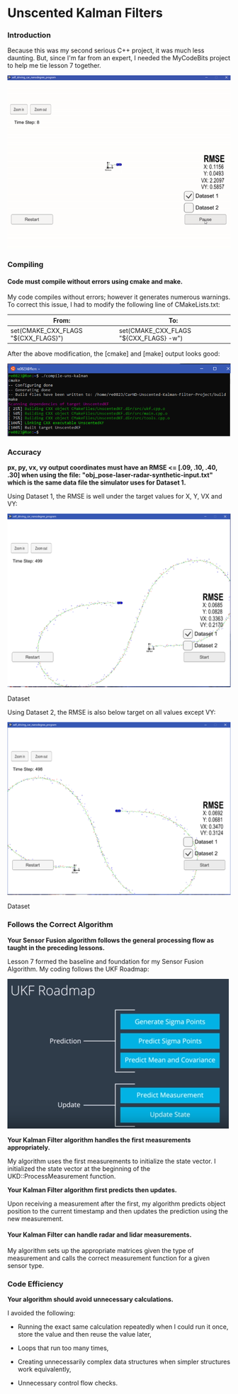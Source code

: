 Unscented Kalman Filters
=======================

### Introduction

Because this was my second serious C++ project, it was much less daunting.
But, since I'm far from an expert, I needed the MyCodeBits project to help me
tie lesson 7 together.

![](media/Unscented_Kalman.gif)

### Compiling

#### Code must compile without errors using cmake and make.

My code compiles without errors; however it generates numerous warnings. To correct this issue, I had to modify the following line of CMakeLists.txt:

| From:                                | To:                                     |
|--------------------------------------|-----------------------------------------|
| set(CMAKE_CXX_FLAGS "\${CXX_FLAGS}") | set(CMAKE_CXX_FLAGS "\${CXX_FLAGS} -w") |

After the above modification, the [cmake] and [make] output looks good:

![](media/Compile.png)

### Accuracy

**px, py, vx, vy output coordinates must have an RMSE \<= [.09, .10, .40, .30]
when using the file: "obj_pose-laser-radar-synthetic-input.txt" which is the
same data file the simulator uses for Dataset 1.**

Using Dataset 1, the RMSE is well under the target values for X, Y, VX and VY:

![](media/RMSE.png)

Dataset

Using Dataset 2, the RMSE is also below target on all values except VY:

![](media/RMSE2.png)

Dataset

### Follows the Correct Algorithm

**Your Sensor Fusion algorithm follows the general processing flow as taught in
the preceding lessons.**

Lesson 7 formed the baseline and foundation for my Sensor Fusion
Algorithm. My coding follows the UKF Roadmap:

![](media/UKF_Roadmap.png)

**Your Kalman Filter algorithm handles the first measurements appropriately.**

My algorithm uses the first measurements to initialize the state vector. I
initialized the state vector at the beginning of the UKD::ProcessMeasurement function.

**Your Kalman Filter algorithm first predicts then updates.**

Upon receiving a measurement after the first, my algorithm predicts object
position to the current timestamp and then updates the prediction using the new
measurement.

#### Your Kalman Filter can handle radar and lidar measurements.

My algorithm sets up the appropriate matrices given the type of measurement and
calls the correct measurement function for a given sensor type.

### Code Efficiency

**Your algorithm should avoid unnecessary calculations.**

I avoided the following:

-   Running the exact same calculation repeatedly when I could run it once,
    store the value and then reuse the value later,

-   Loops that run too many times,

-   Creating unnecessarily complex data structures when simpler structures work
    equivalently,

-   Unnecessary control flow checks.
